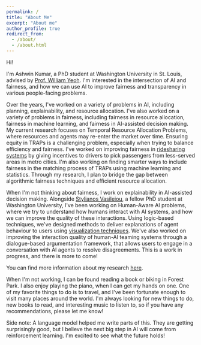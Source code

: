 ```yaml
---
permalink: /
title: "About Me"
excerpt: "About me"
author_profile: true
redirect_from: 
  - /about/
  - /about.html
---
```


Hi!

I'm Ashwin Kumar, a PhD student at Washington University in St. Louis, advised by [Prof. William Yeoh](https://sites.wustl.edu/wyeoh/). I'm interested in the intersection of AI and fairness, and how we can use AI to improve fairness and transparency in various people-facing problems.

Over the years, I've worked on a variety of problems in AI, including planning, explainability, and resource allocation. I've also worked on a variety of problems in fairness, including fairness in resource allocation, fairness in machine learning, and fairness in AI-assisted decision making. My current research focuses on Temporal Resource Allocation Problems, where resources and agents may re-enter the market over time. Ensuring equity in TRAPs is a challenging problem, especially when trying to balance efficiency and fairness. I've worked on improving fairness in [ridesharing systems](https://kumar-ashwin.github.io/publication/2023-Simple-Incentives) by giving incentives to drivers to pick passengers from less-served areas in metro cities. I'm also working on finding smarter ways to include fairness in the matching process of TRAPs using machine learning and statistics. Through my research, I plan to bridge the gap between algorithmic fairness techniques and efficient resource allocation. 

When I'm not thinking about fairness, I work on explainability in AI-assisted decision making. Alongside [Stylianos Vasileiou](https://thestlucas.com/), a fellow PhD student at Washington University, I've been working on Human-Aware AI problems, where we try to understand how humans interact with AI systems, and how we can improve the quality of these interactions. Using logic-based techniques, we've designed methods to deliver explanations of agent behaviour to users using [visualization techniques](https://kumar-ashwin.github.io/publication/2022-VizXP). We've also worked on improving the interaction quality of human-AI teaming systems through a dialogue-based argumentation framework, that allows users to engage in a conversation with AI agents to resolve disagreements. This is a work in progress, and there is more to come!

You can find more information about my research [here](/publications/).

When I'm not working, I can be found reading a book or biking in Forest Park. I also enjoy playing the piano, when I can get my hands on one. One of my favorite things to do is to travel, and I've been fortunate enough to visit many places around the world. I'm always looking for new things to do, new books to read, and interesting music to listen to, so if you have any recommendations, please let me know!

Side note: A language model helped me write parts of this. They are getting surprisingly good, but I believe the next big step in AI will come from reinforcement learning. I'm excited to see what the future holds!
